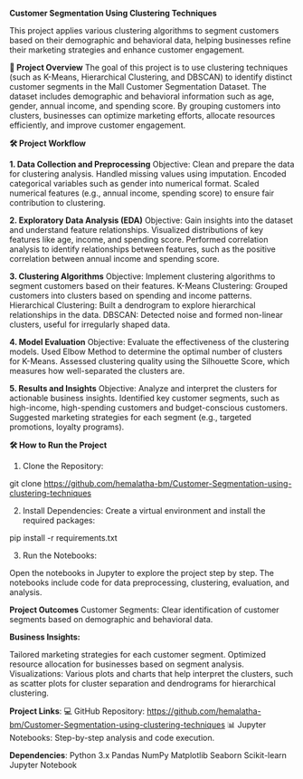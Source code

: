 **Customer Segmentation Using Clustering Techniques**

This project applies various clustering algorithms to segment customers based on their demographic and behavioral data, helping businesses refine their marketing strategies and enhance customer engagement.

**📌 Project Overview**
The goal of this project is to use clustering techniques (such as K-Means, Hierarchical Clustering, and DBSCAN) to identify distinct customer segments in the Mall Customer Segmentation Dataset. The dataset includes demographic and behavioral information such as age, gender, annual income, and spending score. By grouping customers into clusters, businesses can optimize marketing efforts, allocate resources efficiently, and improve customer engagement.


**🛠️ Project Workflow**

**1. Data Collection and Preprocessing**
Objective: Clean and prepare the data for clustering analysis.
Handled missing values using imputation.
Encoded categorical variables such as gender into numerical format.
Scaled numerical features (e.g., annual income, spending score) to ensure fair contribution to clustering.

**2. Exploratory Data Analysis (EDA)**
Objective: Gain insights into the dataset and understand feature relationships.
Visualized distributions of key features like age, income, and spending score.
Performed correlation analysis to identify relationships between features, such as the positive correlation between annual income and spending score.

**3. Clustering Algorithms**
Objective: Implement clustering algorithms to segment customers based on their features.
K-Means Clustering: Grouped customers into clusters based on spending and income patterns.
Hierarchical Clustering: Built a dendrogram to explore hierarchical relationships in the data.
DBSCAN: Detected noise and formed non-linear clusters, useful for irregularly shaped data.

**4. Model Evaluation**
Objective: Evaluate the effectiveness of the clustering models.
Used Elbow Method to determine the optimal number of clusters for K-Means.
Assessed clustering quality using the Silhouette Score, which measures how well-separated the clusters are.

**5. Results and Insights**
Objective: Analyze and interpret the clusters for actionable business insights.
Identified key customer segments, such as high-income, high-spending customers and budget-conscious customers.
Suggested marketing strategies for each segment (e.g., targeted promotions, loyalty programs).


**🛠️ How to Run the Project**
1. Clone the Repository:

 git clone https://github.com/hemalatha-bm/Customer-Segmentation-using-clustering-techniques

2. Install Dependencies: Create a virtual environment and install the required packages:

pip install -r requirements.txt

3. Run the Notebooks:

Open the notebooks in Jupyter to explore the project step by step.
The notebooks include code for data preprocessing, clustering, evaluation, and analysis.


**Project Outcomes**
Customer Segments: Clear identification of customer segments based on demographic and behavioral data.

**Business Insights:**

Tailored marketing strategies for each customer segment.
Optimized resource allocation for businesses based on segment analysis.
Visualizations: Various plots and charts that help interpret the clusters, such as scatter plots for cluster separation and dendrograms for hierarchical clustering.

**Project Links**:
💻 GitHub Repository: https://github.com/hemalatha-bm/Customer-Segmentation-using-clustering-techniques
📊 Jupyter Notebooks: Step-by-step analysis and code execution.


**Dependencies**:
Python 3.x
Pandas
NumPy
Matplotlib
Seaborn
Scikit-learn
Jupyter Notebook



